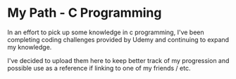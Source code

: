 # My Path - C Programming

In an effort to pick up some knowledge in c programming, I've been completing coding challenges provided by Udemy and continuing to expand my knowledge.

I've decided to upload them here to keep better track of my progression and possible use as a reference if linking to one of my friends / etc.

